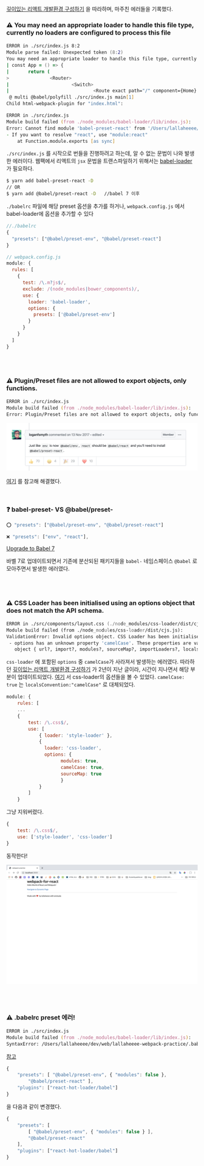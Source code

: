 
[깊이있는 리액트 개발환경 구성하기](https://sujinlee.me/webpack-react-tutorial/) 을 따라하며, 마주친 에러들을 기록했다.
<br>

### ⚠️ You may need an appropriate loader to handle this file type, currently no loaders are configured to process this file

```zsh
ERROR in ./src/index.js 8:2
Module parse failed: Unexpected token (8:2)
You may need an appropriate loader to handle this file type, currently no loaders are configured to process this file. See https://webpack.js.org/concepts#loaders
| const App = () => {
|       return (
>               <Router>
|                       <Switch>
|                               <Route exact path="/" component={Home} />
 @ multi @babel/polyfill ./src/index.js main[1]
Child html-webpack-plugin for "index.html":

```

```zsh
ERROR in ./src/index.js
Module build failed (from ./node_modules/babel-loader/lib/index.js):
Error: Cannot find module 'babel-preset-react' from '/Users/lallaheeee/dev/web/lallaheeee-webpack-practice'
- If you want to resolve "react", use "module:react"
    at Function.module.exports [as sync] 
```

`./src/index.js` 를 시작으로 번들을 진행하려고 하는데, 알 수 없는 문법이 나와 발생한 에러이다. 
웹팩에서 리액트의 `jsx` 문법을 트랜스파일하기 위해서는 [babel-loader](https://github.com/babel/babel-loader) 가 필요하다.

```zsh
$ yarn add babel-preset-react -D  
// OR
$ yarn add @babel/preset-react -D 	//babel 7 이후
```

`./babelrc` 파일에 해당 preset 옵션을 추가를 하거나, `webpack.config.js` 에서 babel-loader에 옵션을 추가할 수 있다 

```js
//./babelrc
{
  "presets": ["@babel/preset-env", "@babel/preset-react"]
}

```

```js
// webpack.config.js
module: {
  rules: [
    {
      test: /\.m?js$/,
      exclude: /(node_modules|bower_components)/,
      use: {
        loader: 'babel-loader',
        options: {
          presets: ['@babel/preset-env']
        }
      }
    }
  ]
}
```

<br> <br>

### ⚠️  Plugin/Preset files are not allowed to export objects, only functions.

```zsh
ERROR in ./src/index.js
Module build failed (from ./node_modules/babel-loader/lib/index.js):
Error: Plugin/Preset files are not allowed to export objects, only functions.
```

![issue](./img/screen1.png)

[여기](https://github.com/babel/babel/issues/6808) 를 참고해 해결했다. 

<br>

###  ❓ babel-preset- VS @babel/preset-

```js
⭕️ "presets": ["@babel/preset-env", "@babel/preset-react"]
```

```js
❌ "presets": ["env", "react"],
```

[Upgrade to Babel 7](https://babeljs.io/docs/en/v7-migration)

바벨 7로 업데이트되면서 기존에 분산되된 패키지들을 `babel-` 네임스페이스 `@babel` 로 모아주면서 발생한 에러였다. 

<br> <br>

### ⚠️ CSS Loader has been initialised using an options object that does not match the API schema.

```zsh
ERROR in ./src/components/layout.css (./node_modules/css-loader/dist/cjs.js??ref--5-1!./src/components/layout.css)
Module build failed (from ./node_modules/css-loader/dist/cjs.js):
ValidationError: Invalid options object. CSS Loader has been initialised using an options object that does not match the API schema.
 - options has an unknown property 'camelCase'. These properties are valid:
   object { url?, import?, modules?, sourceMap?, importLoaders?, localsConvention?, onlyLocals?, esModule? }
```

`css-loader` 에 포함된 `options` 중  `camelCase`가 사라져서 발생하는 에러였다. 따라하던 [깊이있는 리액트 개발환경 구성하기](https://sujinlee.me/webpack-react-tutorial/) 가 2년이 지난 글이라, 시간이 지나면서 해당 부분이 업데이트되었다. 
[여기](https://webpack.js.org/loaders/css-loader/#root) 서 css-loader의 옵션들을 볼 수 있었다. 
`camelCase: true` 는 `localsConvention:"camelCase"` 로 대체되었다. 

```js
module: {
	rules: [
	...
	{
		test: /\.css$/,
		use: [
			{ loader: 'style-loader' },
			{
			  loader: 'css-loader',
			  options: {
					modules: true,
					camelCase: true,
					sourceMap: true
				    }
			}
		]
	}
```

그냥 지워버렸다. 

```js
{
	test: /\.css$/,
	use: ['style-loader', 'css-loader']
}
```



동작한다! 

![동작](./img/screen2.png)

<br> <br>

### ⚠️ .babelrc preset 에러! 

```zsh
ERROR in ./src/index.js
Module build failed (from ./node_modules/babel-loader/lib/index.js):
SyntaxError: /Users/lallaheeee/dev/web/lallaheeee-webpack-practice/.babelrc: Error while parsing config - JSON5: invalid character 'm' at 5:3
```

[참고](https://github.com/babel/babel-loader/issues/521)

```js
{
	"presets": [ "@babel/preset-env", { "modules": false },
		"@babel/preset-react" ],
	"plugins": ["react-hot-loader/babel"]
}
```

을 다음과 같이 변경했다. 

```js
{
	"presets": [
		[ "@babel/preset-env", { "modules": false } ],
		"@babel/preset-react"
	],
	"plugins": ["react-hot-loader/babel"]
}
```


